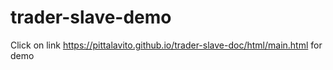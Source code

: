 # trader-slave-demo 

Click on link https://pittalavito.github.io/trader-slave-doc/html/main.html for demo
